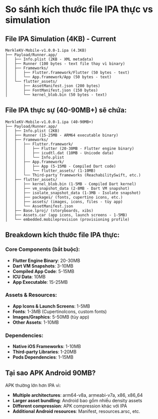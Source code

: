 # So sánh kích thước file IPA thực vs simulation

## File IPA Simulation (4KB) - Current
```
MerkleKV-Mobile-v1.0.0-1.ipa (4.3KB)
├── Payload/Runner.app/
│   ├── Info.plist (2KB - XML metadata)
│   ├── Runner (100 bytes - text file thay vì binary)
│   ├── Frameworks/
│   │   ├── Flutter.framework/Flutter (50 bytes - text)
│   │   └── App.framework/App (50 bytes - text)
│   └── flutter_assets/
│       ├── AssetManifest.json (200 bytes)
│       ├── FontManifest.json (150 bytes)
│       └── kernel_blob.bin (50 bytes - text)
```

## File IPA thực sự (40-90MB+) sẽ chứa:
```
MerkleKV-Mobile-v1.0.0-1.ipa (40-90MB+)
├── Payload/Runner.app/
│   ├── Info.plist (2KB)
│   ├── Runner (15-25MB - ARM64 executable binary)
│   ├── Frameworks/
│   │   ├── Flutter.framework/
│   │   │   ├── Flutter (20-30MB - Flutter engine binary)
│   │   │   ├── icudtl.dat (10MB - Unicode data)
│   │   │   └── Info.plist
│   │   ├── App.framework/
│   │   │   ├── App (5-15MB - Compiled Dart code)
│   │   │   └── flutter_assets/ (1-10MB)
│   │   └── Third-party frameworks (ReachabilitySwift, etc.)
│   ├── flutter_assets/
│   │   ├── kernel_blob.bin (1-5MB - Compiled Dart kernel)
│   │   ├── vm_snapshot_data (2-8MB - Dart VM snapshot)
│   │   ├── isolate_snapshot_data (1-3MB - Isolate snapshot)
│   │   ├── packages/ (fonts, cupertino icons, etc.)
│   │   ├── assets/ (images, icons, files - tùy app)
│   │   └── AssetManifest.json
│   ├── Base.lproj/ (storyboards, xibs)
│   ├── Assets.car (app icons, launch screens - 1-5MB)
│   └── embedded.mobileprovision (provisioning profile)
```

## Breakdown kích thước file IPA thực:

### Core Components (bắt buộc):
- **Flutter Engine Binary**: 20-30MB
- **Dart VM Snapshots**: 3-10MB  
- **Compiled App Code**: 5-15MB
- **ICU Data**: 10MB
- **App Executable**: 15-25MB

### Assets & Resources:
- **App Icons & Launch Screens**: 1-5MB
- **Fonts**: 1-3MB (CupertinoIcons, custom fonts)
- **Images/Graphics**: 5-50MB (tùy app)
- **Other Assets**: 1-10MB

### Dependencies:
- **Native iOS Frameworks**: 1-10MB
- **Third-party Libraries**: 1-20MB
- **Pods Dependencies**: 1-15MB

## Tại sao APK Android 90MB?
APK thường lớn hơn IPA vì:
- **Multiple architectures**: arm64-v8a, armeabi-v7a, x86, x86_64
- **Larger asset bundling**: Android bao gồm nhiều density assets
- **Different compression**: APK compression khác với IPA
- **Additional Android resources**: Manifest, resources.arsc, etc.
```